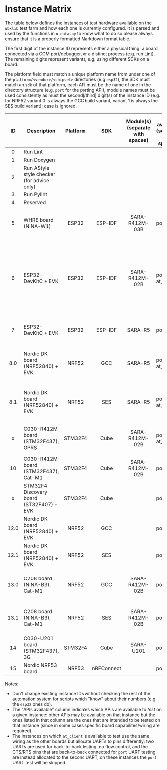 # Instance Matrix
The table below defines the instances of test hardware available on the `ubxlib` test farm and how each one is currently configured.  It is parsed and used by the functions in `u_data.py` to know what to do so please always ensure that it is a properly formatted Markdown format table.

The first digit of the instance ID represents either a physical thing: a board connected via a COM port/debugger, or a distinct process (e.g. run Lint).  The remaining digits represent variants, e.g. using different SDKs on a board.

The platform field must match a unique platform name from under one of the `platform/<vendor>/<chipset>` directories (e.g `esp32`), the SDK must match an `sdk` of that platform, each API must be the name of one in the directory structure (e.g. `port` for the porting API), module names must be used consistently as must the second\[/third\] digit(s) of the instance ID (e.g. for NRF52 variant 0 is always the GCC build variant, variant 1 is always the SES build variant); case is ignored.

|  ID   | Description                                | Platform  |     SDK    | Module(s) (separate with spaces) |  APIs available (separate with spaces)      | #defines required (separate with spaces) |
| :---: | ------------------------------------------ | :-------: | :--------: | :------------------------------: | ------------------------------------------- | ---------------------------------------- |
| 0     | Run Lint                                   |           |            |                                  |                                             |                                          |
| 1     | Run Doxygen                                |           |            |                                  |                                             |                                          |
| 2     | Run AStyle style checker (for advice only) |           |            |                                  |                                             |                                          |
| 3     | Run Pylint                                 |           |            |                                  |                                             |                                          |
| 4     | Reserved                                   |           |            |                                  |                                             |                                          |
| 5     | WHRE board (NINA-W1)                       | ESP32     |   ESP-IDF  | SARA-R412M-03B                   | port                                        | U_CFG_TEST_PIN_A=-1 U_CFG_TEST_PIN_B=-1 U_CFG_TEST_PIN_C=-1  U_CFG_TEST_UART_A=-1 U_CFG_TEST_PIN_UART_A_TXD=-1 U_CFG_TEST_PIN_UART_A_RXD=-1 |
| 6     | ESP32-DevKitC + EVK                        | ESP32     |   ESP-IDF  | SARA-R412M-02B                   | port at_client                              | U_CFG_APP_PIN_CELLULAR_RXD=19 U_CFG_APP_PIN_CELLULAR_TXD=21 U_CFG_APP_PIN_CELLULAR_RTS=22 U_CFG_APP_PIN_CELLULAR_CTS=23 U_CFG_APP_PIN_CELLULAR_VINT=-1 U_CFG_APP_PIN_CELLULAR_ENABLE_POWER=-1 U_CFG_TEST_UART_B=1 U_CFG_TEST_PIN_UART_A_CTS=-1 U_CFG_TEST_PIN_UART_A_RTS=-1 U_CFG_TEST_PIN_UART_A_RXD=26 U_CFG_TEST_PIN_UART_B_TXD=27 U_CFG_TEST_PIN_UART_B_RXD=14 |
| 7     | ESP32-DevKitC + EVK                        | ESP32     |   ESP-IDF  | SARA-R5                          | port                                        | U_CFG_APP_PIN_CELLULAR_RXD=19 U_CFG_APP_PIN_CELLULAR_TXD=21 U_CFG_APP_PIN_CELLULAR_VINT=-1 U_CFG_APP_PIN_CELLULAR_ENABLE_POWER=-1 |
| 8.0   | Nordic DK board (NRF52840) + EVK           | NRF52     |     GCC    | SARA-R5                          | port at_client                              | U_CFG_TEST_UART_B=0 U_CFG_TEST_PIN_UART_A_CTS=-1 U_CFG_TEST_PIN_UART_A_RTS=-1 U_CFG_TEST_PIN_UART_B_RXD=43 U_CFG_TEST_PIN_UART_B_TXD=44 U_CFG_TEST_PIN_UART_A_RXD=45 |
| 8.1   | Nordic DK board (NRF52840) + EVK           | NRF52     |     SES    | SARA-R5                          | port at_client                              | U_CFG_TEST_UART_B=0 U_CFG_TEST_PIN_UART_A_CTS=-1 U_CFG_TEST_PIN_UART_A_RTS=-1 U_CFG_TEST_PIN_UART_B_RXD=43 U_CFG_TEST_PIN_UART_B_TXD=44 U_CFG_TEST_PIN_UART_A_RXD=45 |
| x     | C030-R412M board (STM32F437), GPRS         | STM32F4   |    Cube    | SARA-R412M-02B                   | port at_client                              | U_CFG_TEST_UART_B=1 U_CFG_TEST_PIN_UART_B_TXD=0x16 U_CFG_TEST_PIN_UART_B_RXD=0x17 U_CFG_TEST_PIN_UART_A_RTS=-1 U_CFG_TEST_PIN_UART_A_CTS=-1 |
| 10    | C030-R412M board (STM32F437), Cat-M1       | STM32F4   |    Cube    | SARA-R412M-02B                   | port                                        |                                          |
| x     | STM32F4 Discovery board (ST32F407) + EVK   | STM32F4   |    Cube    |                                  | port                                        | HSE_VALUE=((uint32_t)8000000U)           |
| 12.0  | Nordic DK board (NRF52840) + EVK           | NRF52     |     GCC    |                                  | port                                        |                                          |
| 12.1  | Nordic DK board (NRF52840) + EVK           | NRF52     |     SES    |                                  | port                                        |                                          |
| 13.0  | C208 board (NINA-B3), Cat-M1               | NRF52     |     GCC    | SARA-R412M-02B                   | port                                        | U_CFG_TEST_PIN_A=-1 U_CFG_TEST_PIN_B=-1 U_CFG_TEST_PIN_C=-1 U_CFG_TEST_UART_A=-1 U_CFG_TEST_PIN_UART_A_TXD=-1 U_CFG_TEST_PIN_UART_A_RXD=-1 |
| 13.1  | C208 board (NINA-B3), Cat-M1               | NRF52     |     SES    | SARA-R412M-02B                   | port                                        | U_CFG_TEST_PIN_A=-1 U_CFG_TEST_PIN_B=-1 U_CFG_TEST_PIN_C=-1 U_CFG_TEST_UART_A=-1 U_CFG_TEST_PIN_UART_A_TXD=-1 U_CFG_TEST_PIN_UART_A_RXD=-1 |
| 14    | C030-U201 board (STM32F437), 3G            | STM32F4   |    Cube    | SARA-U201                        | port                                        |                                          |
| 15    | Nordic NRF53 board                         | NRF53     | nRFConnect |                                  | port                                        |                                          |

Notes:
- Don't change existing instance IDs without checking the rest of the automation system for scripts which "know" about their numbers (e.g. the `esp32` ones do).
- The "APIs available" column indicates which APIs are available to *test* on a given instance: other APIs may be available on that instance but the ones listed in that column are the ones that are intended to be tested on that instance (since in some cases specific board capabilites/wiring are required).
- The instances on which `at_client` is available to test use the same wiring as the other boards but allocate UARTs to pins differently: two UARTs are used for back-to-back testing, no flow control, and the CTS/RTS pins that are back-to-back connected for `port` UART testing are instead allocated to the second UART; on these instances the `port` UART test will be skipped.
